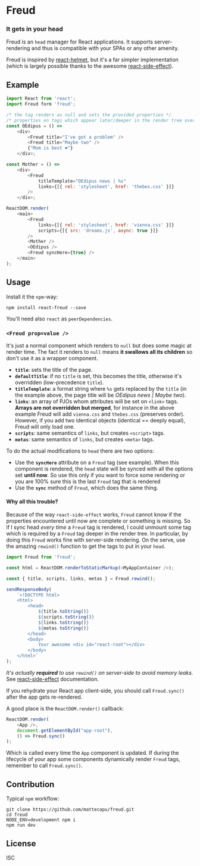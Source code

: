 # Freud
### It gets in your head

Freud is an `head` manager for React applications. It supports server-rendering and thus is compatible with your SPAs or any other amenity.

Freud is inspired by [react-helmet](https://github.com/nfl/react-helmet), but it's a far simpler implementation (which is largely possible thanks to the awesome [react-side-effect](https://github.com/gaearon/react-side-effect)).

## Example
```js
import React from 'react';
import Freud form 'freud';

/* the tag renders as null and sets the provided properties */
/* properties on tags which appear later/deeper in the render tree override previous tags */
const OEdipus = () =>
	<div>
		<Freud title="I've got a problem" />
		<Freud title="Maybe two" />
		{"Mom is best ❤️"}
	</div>;

const Mother = () =>
	<div>
		<Freud
			titleTemplate="OEdipus news | %s"
			links={[{ rel: 'stylesheet', href: 'thebes.css' }]}
		/>
	</div>;

ReactDOM.render(
	<main>
		<Freud
			links={[{ rel: 'stylesheet', href: 'vienna.css' }]}
			scripts={[{ src: 'dreams.js', async: true }]}
		/>
		<Mother />
		<OEdipus />
		<Freud syncHere={true} />
	</main>
);
```

## Usage

Install it the `npm`-way:
```
npm install react-freud --save
```
You'll need also `react` as `peerDependencies`.

### `<Freud prop=value />`
It's just a normal component which renders to `null` but does some magic at render time. The fact it renders to `null` means **it swallows all its children** so don't use it as a wrapper component.

* **`title`**: sets the title of the page.
* **`defaultTitle`**: if no `title` is set, this becomes the title, otherwise it's overridden (low-precedence `title`).
* **`titleTemplate`**: a format string where `%s` gets replaced by the `title` (in the example above, the page title will be *OEdipus news | Maybe two*).
* **`links`**: an array of PJOs whom attributes will be set on `<link>` tags. **Arrays are not overridden but merged**, for instance in the above example Freud will add `vienna.css` and `thebes.css` (preserves order). However, if you add two identical objects (identical == deeply equal), Freud will only load one.
* **`scripts`**: same semantics of `links`, but creates `<script>` tags.
* **`metas`**: same semantics of `links`, but creates `<meta>` tags.

To do the actual modifications to `head` there are two options:
* Use the **`syncHere`** attribute on a `Freud` tag (see example). When this component is rendered, the `head` state will be synced with all the options set **until now**. So use this only if you want to force some rendering or you are 100% sure this is the last `Freud` tag that is rendered
* Use the **`sync`** method of `Freud`, which does the same thing.

#### Why all this trouble?
Because of the way `react-side-effect` works, `Freud` cannot know if the properties encountered until now are complete or something is missing. So if I sync head *every time* a `Freud` tag is rendered, I could unmount some tag which is required by a `Freud` tag deeper in the render tree.
In particular, by doing this `Freud` works fine with server-side rendering.
On the serve, use the amazing `rewind()` function to get the tags to put in your `head`.
```js
import Freud from 'freud';

const html = ReactDOM.renderToStaticMarkup(<MyAppContainer />);

const { title, scripts, links, metas } = Freud.rewind();

sendResponseBody(
	`<!DOCTYPE html>
	<html>
		<head>
			${title.toString()}
			${scripts.toString()}
			${links.toString()}
			${metas.toString()}
		</head>
		<body>
			Your awesome <div id="react-root"></div>
		</body>
	</html>`
);

```
_It's actually **required** to use `rewind()` on server-side to avoid memory leaks._ See [react-side-effect](https://github.com/gaearon/react-side-effect) documentation.

If you rehydrate your React app client-side, you should call `Freud.sync()` after the app gets re-rendered.

A good place is the `ReactDOM.render()` callback:
```js
ReactDOM.render(
	<App />,
	document.getElementById("app-root"),
	() => Freud.sync()
);
```

Which is called every time the `App` component is updated. If during the lifecycle of your app some components dynamically render `Freud` tags, remember to call `Freud.sync()`.

## Contribution
Typical `npm` workflow:
```
git clone https://github.com/mattecapu/freud.git
cd freud
NODE_ENV=development npm i
npm run dev
```

## License
ISC
